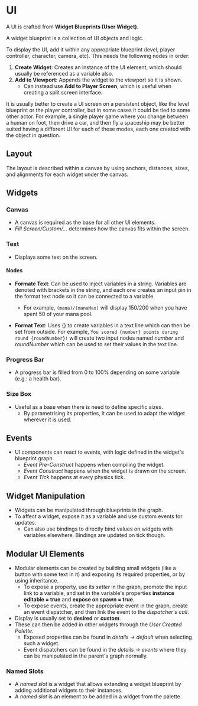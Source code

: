 # UI

A UI is crafted from **Widget Blueprints (User Widget)**.

A widget blueprint is a collection of UI objects and logic.

To display the UI, add it within any appropriate blueprint (level, player controller, character, camera, etc). This needs the following nodes in order:
1. **Create Widget**: Creates an instance of the UI element, which should usually be referenced as a variable also.
2. **Add to Viewport**: Appends the widget to the viewport so it is shown.
   - Can instead use **Add to Player Screen**, which is useful when creating a split screen interface.

It is usually better to create a UI screen on a persistent object, like the level blueprint or the player controller, but in some cases it could be tied to some other actor. For example, a single player game where you change between a human on foot, then drive a car, and then fly a spaceship may be better suited having a different UI for each of these modes, each one created with the object in question.

## Layout

The layout is described within a canvas by using anchors, distances, sizes, and alignments for each widget under the canvas.

## Widgets

### Canvas

- A canvas is required as the base for all other UI elements.
- *Fill Screen/Custom/...* determines how the canvas fits within the screen.

### Text

- Displays some text on the screen.

#### Nodes

- **Formate Text**: Can be used to inject variables in a string. Variables are denoted with brackets in the string, and each one creates an input pin in the format text node so it can be connected to a variable.
  - For example, `(mana)/(manaMax)` will display 150/200 when you have spent 50 of your mana pool.

- **Format Text**: Uses {} to create variables in a text line which can then be set from outside. For example, `You scored {number} points during round {roundNumber}!` will create two input nodes named _number_ and _roundNumber_ which can be used to set their values in the text line.

### Progress Bar

- A progress bar is filled from 0 to 100% depending on some variable (e.g.: a health bar).

### Size Box

- Useful as a base when there is need to define specific sizes.
  - By parametrising its properties, it can be used to adapt the widget wherever it is used.

## Events

- UI components can react to events, with logic defined in the widget's blueprint graph.
  - *Event Pre-Construct* happens when compiling the widget.
  - *Event Construct* happens when the widget is drawn on the screen.
  - *Event Tick* happens at every physics tick.

## Widget Manipulation

- Widgets can be manipulated through blueprints in the graph.
- To affect a widget, expose it as a variable and use custom events for updates.
  - Can also use bindings to directly bind values on widgets with variables elsewhere. Bindings are updated on tick though.

## Modular UI Elements

- Modular elements can be created by building small widgets (like a button with some text in it) and exposing its required properties, or by using inheritance.
  - To expose a property, use its *setter* in the graph, promote the input link to a variable, and set in the variable's properties **instance editable = true** and **expose on spawn = true**.
  - To expose events, create the appropriate event in the graph, create an event dispatcher, and then link the event to the *dispatcher's call*.
- Display is usually set to **desired** or **custom**.
- These can then be added in other widgets through the *User Created Palette*.
  - Exposed properties can be found in *details -> default* when selecting such a widget.
  - Event dispatchers can be found in the *details -> events* where they can be manipulated in the parent's graph normally.

### Named Slots

- A *named slot* is a widget that allows extending a widget blueprint by adding additional widgets to their instances.
- A *named slot* is an element to be added in a widget from the palette.
